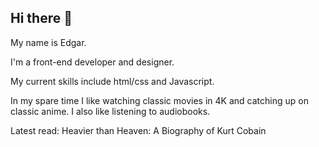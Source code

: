 ## Hi there 👋

My name is Edgar.

I'm a front-end developer and designer.

My current skills include html/css and Javascript.

In my spare time I like watching classic movies in 4K and catching up on classic anime. I also like listening to audiobooks.

Latest read: Heavier than Heaven: A Biography of Kurt Cobain

<!--
**eddytowers/eddytowers** is a ✨ _special_ ✨ repository because its `README.md` (this file) appears on your GitHub profile.

Here are some ideas to get you started:

- 🔭 I’m currently working on ...
- 🌱 I’m currently learning ...
- 👯 I’m looking to collaborate on ...
- 🤔 I’m looking for help with ...
- 💬 Ask me about ...
- 📫 How to reach me: ...
- 😄 Pronouns: ...
- ⚡ Fun fact: ...
-->
